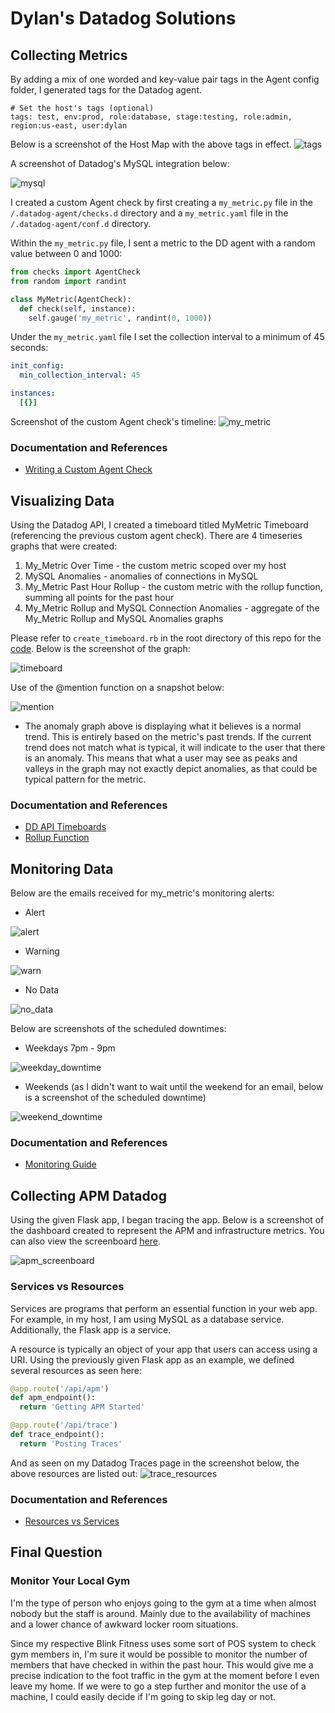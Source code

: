 # Dylan's Datadog Solutions

## Collecting Metrics
By adding a mix of one worded and key-value pair tags in the Agent config folder, I generated tags for the Datadog agent.

````
# Set the host's tags (optional)
tags: test, env:prod, role:database, stage:testing, role:admin, region:us-east, user:dylan
````
Below is a screenshot of the Host Map with the above tags in effect.
![tags](./images/dd_host_map_tags.png)

A screenshot of Datadog's MySQL integration below:

![mysql](./images/dd_mysql.png)

I created a custom Agent check by first creating a ````my_metric.py```` file in the ````/.datadog-agent/checks.d```` directory and a ````my_metric.yaml```` file in the ````/.datadog-agent/conf.d```` directory.

Within the ````my_metric.py```` file, I sent a metric to the DD agent with a random value between 0 and 1000:

````python
from checks import AgentCheck
from random import randint

class MyMetric(AgentCheck):
  def check(self, instance):
    self.gauge('my_metric', randint(0, 1000))
````

Under the ````my_metric.yaml```` file I set the collection interval to a minimum of 45 seconds:
````yaml
init_config:
  min_collection_interval: 45

instances:
  [{}]
````
Screenshot of the custom Agent check's timeline:
![my_metric](./images/my_metric.png)

### Documentation and References
* [Writing a Custom Agent Check](https://blog.devopscomplete.com/writing-a-custom-datadog-agent-check-7367c98ffc5a)

## Visualizing Data
Using the Datadog API, I created a timeboard titled MyMetric Timeboard (referencing the previous custom agent check). There are 4 timeseries graphs that were created:
  1. My_Metric Over Time - the custom metric scoped over my host
  2. MySQL Anomalies - anomalies of connections in MySQL
  3. My_Metric Past Hour Rollup - the custom metric with the rollup function, summing all points for the past hour
  4. My_Metric Rollup and MySQL Connection Anomalies - aggregate of the My_Metric Rollup and MySQL Anomalies graphs

Please refer to ````create_timeboard.rb```` in the root directory of this repo for the [code](./create_timeboard.rb). Below is the screenshot of the graph:

![timeboard](./images/timeboard.png)

Use of the @mention function on a snapshot below:

![mention](./images/timeframe_mention.png)

* The anomaly graph above is displaying what it believes is a normal trend. This is entirely based on the metric's past trends. If the current trend does not match what is typical, it will indicate to the user that there is an anomaly. This means that what a user may see as peaks and valleys in the graph may not exactly depict anomalies, as that could be typical pattern for the metric.

### Documentation and References
* [DD API Timeboards](https://docs.datadoghq.com/api/?lang=ruby#timeboards)
* [Rollup Function](https://docs.datadoghq.com/graphing/#aggregation-groups)

## Monitoring Data
Below are the emails received for my_metric's monitoring alerts:

* Alert

![alert](./images/monitor_alert.png)

* Warning

![warn](./images/monitor_warning.png)

* No Data

![no_data](./images/monitor_no_data.png)

Below are screenshots of the scheduled downtimes:

* Weekdays 7pm - 9pm

![weekday_downtime](./images/weekday_downtime.png)

* Weekends (as I didn't want to wait until the weekend for an email, below is a screenshot of the scheduled downtime)

![weekend_downtime](./images/weekend_downtime.png)

### Documentation and References
* [Monitoring Guide](https://docs.datadoghq.com/guides/monitors/#setup-notifications)

## Collecting APM Datadog
Using the given Flask app, I began tracing the app. Below is a screenshot of the dashboard created to represent the APM and infrastructure metrics. You can also view the screenboard [here](https://p.datadoghq.com/sb/235d07a23-65c05911f6).

![apm_screenboard](./images/apm_screenboard.png)

### Services vs Resources
Services are programs that perform an essential function in your web app. For example, in my host, I am using MySQL as a database service. Additionally, the Flask app is a service.

A resource is typically an object of your app that users can access using a URI. Using the previously given Flask app as an example, we defined several resources as seen here:
````python
@app.route('/api/apm')
def apm_endpoint():
  return 'Getting APM Started'

@app.route('/api/trace')
def trace_endpoint():
  return 'Posting Traces'
````
And as seen on my Datadog Traces page in the screenshot below, the above resources are listed out:
![trace_resources](./images/trace_resources.png)

### Documentation and References
* [Resources vs Services](https://help.datadoghq.com/hc/en-us/articles/115000702546-What-is-the-Difference-Between-Type-Service-Resource-and-Name-)

## Final Question
### Monitor Your Local Gym
I'm the type of person who enjoys going to the gym at a time when almost nobody but the staff is around. Mainly due to the availability of machines and a lower chance of awkward locker room situations.

Since my respective Blink Fitness uses some sort of POS system to check gym members in, I'm sure it would be possible to monitor the number of members that have checked in within the past hour. This would give me a precise indication to the foot traffic in the gym at the moment before I even leave my home. If we were to go a step further and monitor the use of a machine, I could easily decide if I'm going to skip leg day or not.
